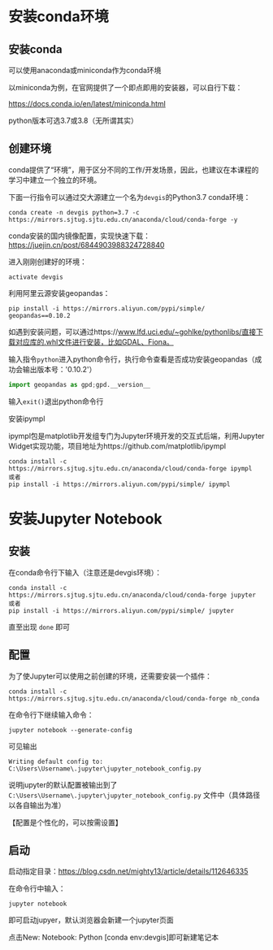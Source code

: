 # 安装conda环境

## 安装conda

可以使用anaconda或miniconda作为conda环境

以miniconda为例，在官网提供了一个即点即用的安装器，可以自行下载：

https://docs.conda.io/en/latest/miniconda.html

python版本可选3.7或3.8（无所谓其实）

## 创建环境

conda提供了“环境”，用于区分不同的工作/开发场景，因此，也建议在本课程的学习中建立一个独立的环境。

下面一行指令可以通过交大源建立一个名为`devgis`的Python3.7 conda环境：

```shell
conda create -n devgis python=3.7 -c https://mirrors.sjtug.sjtu.edu.cn/anaconda/cloud/conda-forge -y
```

conda安装的国内镜像配置，实现快速下载：https://juejin.cn/post/6844903988324728840



进入刚刚创建好的环境：

```shell
activate devgis
```



利用阿里云源安装geopandas：

```shell
pip install -i https://mirrors.aliyun.com/pypi/simple/ geopandas==0.10.2
```

如遇到安装问题，可以通过https://www.lfd.uci.edu/~gohlke/pythonlibs/直接下载对应库的.whl文件进行安装，比如GDAL、Fiona。



输入指令`python`进入python命令行，执行命令查看是否成功安装geopandas（成功会输出版本号：'0.10.2'）

```python
import geopandas as gpd;gpd.__version__
```

输入`exit()`退出python命令行



安装ipympl

ipympl包是matplotlib开发组专门为Jupyter环境开发的交互式后端，利用Jupyter Widget实现功能，项目地址为https://github.com/matplotlib/ipympl

```shell
conda install -c https://mirrors.sjtug.sjtu.edu.cn/anaconda/cloud/conda-forge ipympl
或者
pip install -i https://mirrors.aliyun.com/pypi/simple/ ipympl
```



# 安装Jupyter Notebook

## 安装

在conda命令行下输入（注意还是devgis环境）：

```shell
conda install -c https://mirrors.sjtug.sjtu.edu.cn/anaconda/cloud/conda-forge jupyter
或者
pip install -i https://mirrors.aliyun.com/pypi/simple/ jupyter
```

直至出现 `done` 即可



## 配置

为了使Jupyter可以使用之前创建的环境，还需要安装一个插件：

```shell
conda install -c https://mirrors.sjtug.sjtu.edu.cn/anaconda/cloud/conda-forge nb_conda
```



在命令行下继续输入命令：

```shell
jupyter notebook --generate-config
```

可见输出

```shell
Writing default config to: C:\Users\Username\.jupyter\jupyter_notebook_config.py
```

说明jupyter的默认配置被输出到了 `C:\Users\Username\.jupyter\jupyter_notebook_config.py` 文件中（具体路径以各自输出为准）

【配置是个性化的，可以按需设置】

## 启动

启动指定目录：https://blog.csdn.net/mighty13/article/details/112646335

在命令行中输入：

```shell
jupyter notebook 
```

即可启动jupyer，默认浏览器会新建一个jupyter页面

点击New: Notebook: Python [conda env:devgis]即可新建笔记本

